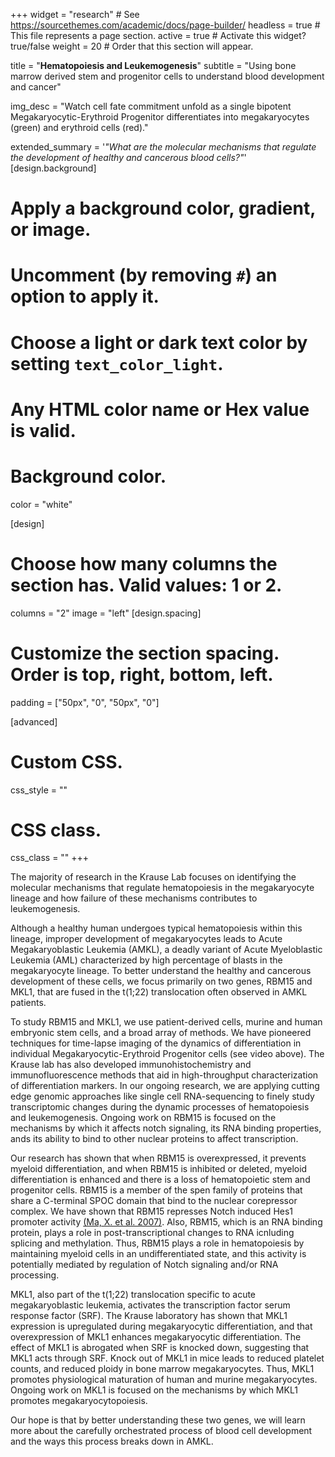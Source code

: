 +++
widget = "research"  # See https://sourcethemes.com/academic/docs/page-builder/
headless = true  # This file represents a page section.
active = true  # Activate this widget? true/false
weight = 20  # Order that this section will appear.

title = "**Hematopoiesis and Leukemogenesis**"
subtitle = "Using bone marrow derived stem and progenitor cells to understand blood development and cancer"

img_desc = "Watch cell fate commitment unfold as a single bipotent Megakaryocytic-Erythroid Progenitor differentiates into megakaryocytes (green) and erythroid cells (red)."

extended_summary = '*"What are the molecular mechanisms that regulate the development of healthy and cancerous blood cells?"*'
[design.background]
  # Apply a background color, gradient, or image.
  #   Uncomment (by removing `#`) an option to apply it.
  #   Choose a light or dark text color by setting `text_color_light`.
  #   Any HTML color name or Hex value is valid.

  # Background color.
  color = "white"

[design]
  # Choose how many columns the section has. Valid values: 1 or 2.
  columns = "2"
  image = "left"
[design.spacing]
  # Customize the section spacing. Order is top, right, bottom, left.
  padding = ["50px", "0", "50px", "0"]

[advanced]
 # Custom CSS.
 css_style = ""

 # CSS class.
 css_class = ""
+++

The majority of research in the Krause Lab focuses on identifying the molecular mechanisms that regulate hematopoiesis in the megakaryocyte lineage and how failure of these mechanisms contributes to leukemogenesis.

Although a healthy human undergoes typical hematopoiesis within this lineage, improper development of megakaryocytes leads to Acute Megakaryoblastic Leukemia (AMKL), a deadly variant of Acute Myeloblastic Leukemia (AML) characterized by high percentage of blasts in the megakaryocyte lineage. To better understand the healthy and cancerous development of these cells, we focus primarily on two genes, RBM15 and MKL1, that are fused in the t(1;22) translocation often observed in AMKL patients.

To study RBM15 and MKL1, we use patient-derived cells, murine and human embryonic stem cells, and a broad array of methods. We have pioneered techniques for time-lapse imaging of the dynamics of differentiation in individual Megakaryocytic-Erythroid Progenitor cells (see video above). The Krause lab has also developed immunohistochemistry and immunofluorescence methods that aid in high-throughput characterization of differentiation markers. In our ongoing research, we are applying cutting edge genomic approaches like single cell RNA-sequencing to finely study transcriptomic changes during the dynamic processes of hematopoiesis and leukemogenesis. Ongoing work on RBM15 is focused on the mechanisms by which it affects notch signaling, its RNA binding properties, ands its ability to bind to other nuclear proteins to affect transcription.

Our research has shown that when RBM15 is overexpressed, it prevents myeloid differentiation, and when RBM15 is inhibited or deleted, myeloid differentiation is enhanced and there is a loss of hematopoietic stem and progenitor cells. RBM15 is a member of the spen family of proteins that share a C-terminal SPOC domain that bind to the nuclear corepressor complex. We have shown that RBM15 represses Notch induced Hes1 promoter activity [(Ma, X. et al. 2007)](https://www.ncbi.nlm.nih.gov/pubmed/17283045).  Also, RBM15, which is an RNA binding protein, plays a role in post-transcriptional changes to RNA icnluding splicing and methylation. Thus, RBM15 plays a role in hematopoiesis by maintaining myeloid cells in an undifferentiated state, and this activity is potentially mediated by regulation of Notch signaling and/or RNA processing.

MKL1, also part of the t(1;22) translocation specific to acute megakaryoblastic leukemia,  activates the transcription factor serum response factor (SRF). The Krause laboratory has shown that MKL1 expression is upregulated during megakaryocytic differentiation, and that overexpression of MKL1 enhances megakaryocytic differentiation.  The effect of MKL1 is abrogated when SRF is knocked down, suggesting that MKL1 acts through SRF. Knock out of MKL1 in mice leads to reduced platelet counts, and reduced ploidy in bone marrow megakaryocytes. Thus, MKL1 promotes physiological maturation of human and murine megakaryocytes. Ongoing work on MKL1 is focused on the mechanisms by which MKL1 promotes megakaryocytopoiesis.

Our hope is that by better understanding these two genes, we will learn more about the carefully orchestrated process of blood cell development and the ways this process breaks down in AMKL.

